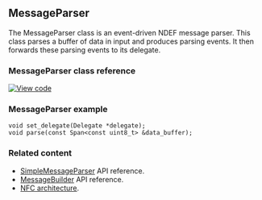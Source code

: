 ## MessageParser

The MessageParser class is an event-driven NDEF message parser. This class parses a buffer of data in input and produces parsing events. It then forwards these parsing events to its delegate.

### MessageParser class reference

[![View code](https://www.mbed.com/embed/?type=library)](https://os.mbed.com/docs/development/mbed-os-api-doxy/classmbed_1_1nfc_1_1ndef_1_1_message_parser.html)

### MessageParser example

```
void set_delegate(Delegate *delegate);
void parse(const Span<const uint8_t> &data_buffer);
```

### Related content

- [SimpleMessageParser](simplemessageparser.html) API reference.
- [MessageBuilder](messagebuilder.html) API reference.
- [NFC architecture](../reference/nfc-technology.html).
